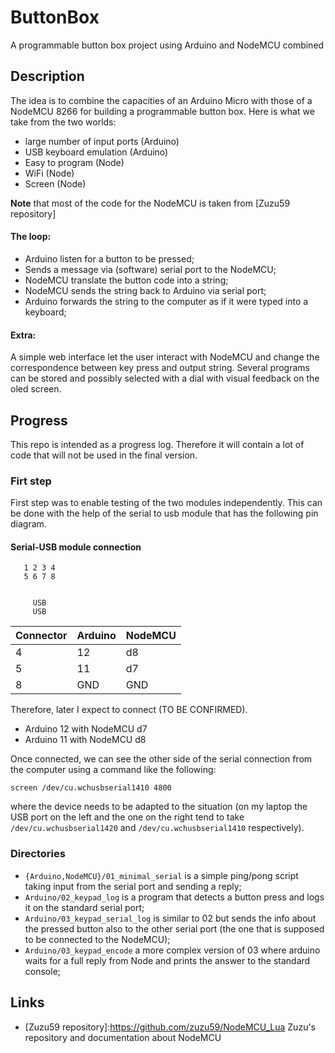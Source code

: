 # ButtonBox
A programmable button box project using Arduino and NodeMCU combined

## Description
The idea is to combine the capacities of an Arduino Micro with those
of a NodeMCU 8266 for building a programmable button box. Here is
what we take from the two worlds:
 - large number of input ports (Arduino)
 - USB keyboard emulation (Arduino)
 - Easy to program (Node)
 - WiFi (Node)
 - Screen (Node)

 **Note** that most of the code for the NodeMCU is taken
 from [Zuzu59 repository]

#### The loop:
 - Arduino listen for a button to be pressed;
 - Sends a message via (software) serial port to the NodeMCU;
 - NodeMCU translate the button code into a string;
 - NodeMCU sends the string back to Arduino via serial port;
 - Arduino forwards the string to the computer as if it were
   typed into a keyboard;

#### Extra:
A simple web interface let the user interact with NodeMCU and change
the correspondence between key press and output string.
Several programs can be stored and possibly selected with a dial with
visual feedback on the oled screen.

## Progress
This repo is intended as a progress log. Therefore it will contain a
lot of code that will not be used in the final version.

### Firt step
First step was to enable testing of the two modules independently.
This can be done with the help of the serial to usb module that has
the following pin diagram.

#### Serial-USB module connection

```
   1 2 3 4
   5 6 7 8


     USB
     USB
```
| Connector | Arduino | NodeMCU |
| --------- | ------- | ------- |
|    4      |    12   |   d8    |
|    5      |    11   |   d7    |
|    8      |   GND   |  GND    |

Therefore, later I expect to connect (TO BE CONFIRMED).
 - Arduino 12 with NodeMCU d7
 - Arduino 11 with NodeMCU d8

Once connected, we can see the other side of the serial connection
from the computer using a command like the following:

```
screen /dev/cu.wchusbserial1410 4800
```

where the device needs to be adapted to the situation (on my laptop
the USB port on the left and the one on the right tend to
take `/dev/cu.wchusbserial1420`
and `/dev/cu.wchusbserial1410`
respectively).

### Directories
 - `{Arduino,NodeMCU}/01_minimal_serial` is a simple ping/pong
   script taking input from the serial port and sending a reply;
 - `Arduino/02_keypad_log` is a program that detects a button
   press and logs it on the standard serial port;
 - `Arduino/03_keypad_serial_log` is similar to 02 but sends the
   info about the pressed button also to the other serial port
   (the one that is supposed to be connected to the NodeMCU);
 - `Arduino/03_keypad_encode` a more complex version of 03 where
   arduino waits for a full reply from Node and prints the answer
   to the standard console;

## Links
 - [Zuzu59 repository]:https://github.com/zuzu59/NodeMCU_Lua Zuzu's repository and documentation about NodeMCU
